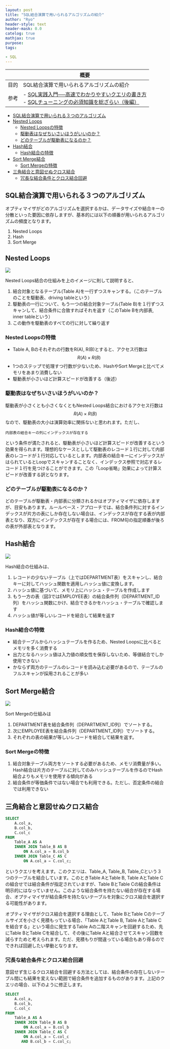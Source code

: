 ```yaml
---
layout: post
title: "SQL結合演算で用いられるアルゴリズムの紹介"
author: "Ryo"
header-style: text
header-mask: 0.0
catelog: true
mathjax: true
purpose: 
tags:

- SQL
---
```




||概要|
|---|---|
|目的|SQL結合演算で用いられるアルゴリズムの紹介|
|参考|- [SQL実践入門──高速でわかりやすいクエリの書き方](https://gihyo.jp/book/2015/978-4-7741-7301-6)<br>- [SQLチューニングの必須知識を総ざらい（後編）](https://www.atmarkit.co.jp/ait/articles/0408/25/news101.html)|

<!-- START doctoc generated TOC please keep comment here to allow auto update -->
<!-- DON'T EDIT THIS SECTION, INSTEAD RE-RUN doctoc TO UPDATE -->

- [SQL結合演算で用いられる３つのアルゴリズム](#sql%E7%B5%90%E5%90%88%E6%BC%94%E7%AE%97%E3%81%A7%E7%94%A8%E3%81%84%E3%82%89%E3%82%8C%E3%82%8B%EF%BC%93%E3%81%A4%E3%81%AE%E3%82%A2%E3%83%AB%E3%82%B4%E3%83%AA%E3%82%BA%E3%83%A0)
- [Nested Loops](#nested-loops)
  - [Nested Loopsの特徴](#nested-loops%E3%81%AE%E7%89%B9%E5%BE%B4)
  - [駆動表はなぜちいさいほうがいいのか？](#%E9%A7%86%E5%8B%95%E8%A1%A8%E3%81%AF%E3%81%AA%E3%81%9C%E3%81%A1%E3%81%84%E3%81%95%E3%81%84%E3%81%BB%E3%81%86%E3%81%8C%E3%81%84%E3%81%84%E3%81%AE%E3%81%8B)
  - [どのテーブルが駆動表になるのか？](#%E3%81%A9%E3%81%AE%E3%83%86%E3%83%BC%E3%83%96%E3%83%AB%E3%81%8C%E9%A7%86%E5%8B%95%E8%A1%A8%E3%81%AB%E3%81%AA%E3%82%8B%E3%81%AE%E3%81%8B)
- [Hash結合](#hash%E7%B5%90%E5%90%88)
  - [Hash結合の特徴](#hash%E7%B5%90%E5%90%88%E3%81%AE%E7%89%B9%E5%BE%B4)
- [Sort Merge結合](#sort-merge%E7%B5%90%E5%90%88)
  - [Sort Mergeの特徴](#sort-merge%E3%81%AE%E7%89%B9%E5%BE%B4)
- [三角結合と意図せぬクロス結合](#%E4%B8%89%E8%A7%92%E7%B5%90%E5%90%88%E3%81%A8%E6%84%8F%E5%9B%B3%E3%81%9B%E3%81%AC%E3%82%AF%E3%83%AD%E3%82%B9%E7%B5%90%E5%90%88)
  - [冗長な結合条件とクロス結合回避](#%E5%86%97%E9%95%B7%E3%81%AA%E7%B5%90%E5%90%88%E6%9D%A1%E4%BB%B6%E3%81%A8%E3%82%AF%E3%83%AD%E3%82%B9%E7%B5%90%E5%90%88%E5%9B%9E%E9%81%BF)

<!-- END doctoc generated TOC please keep comment here to allow auto update -->

## SQL結合演算で用いられる３つのアルゴリズム

オプティマイザがどのアルゴリズムを選択するかは、データサイズや結合キーの分散といった要因に依存しますが、基本的には以下の順番が用いられるアルゴリズムの頻度となります。

1. Nested Loops
2. Hash
3. Sort Merge


## Nested Loops

<img src="https://github.com/ryonakimageserver/omorikaizuka/blob/master/%E3%83%96%E3%83%AD%E3%82%B0%E7%94%A8/20210410_sql_nested_loops.png?raw=true">

Nested Loops結合の仕組みを上のイメージに則して説明すると、

1. 結合対象となるテーブル(Table A)を一行ずつスキャンする。（このテーブルのことを駆動表、driving tableという）
2. 駆動表の一行について、もう一つの結合対象テーブル(Table B)を１行ずつスキャンして、結合条件に合致すればそれを返す（このTable Bを内部表, inner tableという）
3. この動作を駆動表のすべての行に対して繰り返す

### Nested Loopsの特徴

- Table A, Bのそれぞれの行数をR(A), R(B)とすると、アクセス行数は $$R(A) \times R(B)$$
- 1つのステップで処理すつ行数が少ないため、HashやSort Mergeと比べてメモリをあまり消費しない
- 駆動表が小さいほど計算スピードが改善する（後述）

### 駆動表はなぜちいさいほうがいいのか？

駆動表が小さくとも小さくなくともNested Loops結合におけるアクセス行数は $$R(A) \times R(B)$$なので、駆動表の大小は演算効率に関係ないと思われます。ただし、

```raw
内部表の結合キーの列にインデックスが存在する
```

という条件が満たされると、駆動表が小さいほど計算スピードが改善するという効果を得られます。理想的なケースとしして駆動表のレコード１行に対して内部表のレコードが１行対応しているとします。内部表の結合キーにインデックスがはられているとLoopでスキャンすることなく、インデックス参照で対応するレコード１行を見つけることができます。この「Loop省略」効果によって計算スピードが改善する訳となります。

### どのテーブルが駆動表になるのか？

どのテーブルが駆動表・内部表に分類されるかはオプティマイザに依存しますが、目安もあります。ルールベース・アプローチでは、結合条件列に対するインデックスが片方の表にしか存在しない場合は、インデックスが存在する表が内部表となり、双方にインデックスが存在する場合には、FROM句の指定順番が後ろの表が外部表となります。


## Hash結合

<img src="https://github.com/ryonakimageserver/omorikaizuka/blob/master/%E3%83%96%E3%83%AD%E3%82%B0%E7%94%A8/20210410_sql_hash_merge.png?raw=true">

Hash結合の仕組みは、

1. レコードの少ないテーブル（上ではDEPARTMENT表）をスキャンし、結合キーに対してハッシュ関数を適用しハッシュ値に変換します。
2. ハッシュ値に基づいて、メモリ上にハッシュ・テーブルを作成します
3. もう一方の表（図3ではEMPLOYEE表）の結合条件列（DEPARTMENT_ID列）をハッシュ関数にかけ、結合できるかをハッシュ・テーブルで確認します
4. ハッシュ値が等しいレコードを結合して結果を返す

### Hash結合の特徴

- 結合テーブルからハッシュテーブルを作るため、Nested Loopsに比べるとメモリを多く消費する
- 出力となるハッシュ値は入力値の順女性を保存しないため、等値結合でしか使用できない
- かならず両方のテーブルのレコードを読み込む必要があるので、テーブルのフルスキャンが採用されることが多い

## Sort Merge結合

<img src="https://github.com/ryonakimageserver/omorikaizuka/blob/master/%E3%83%96%E3%83%AD%E3%82%B0%E7%94%A8/20210410_sql_sortmerge.png?raw=true">

Sort Mergeの仕組みは

1. DEPARTMENT表を結合条件列（DEPARTMENT_ID列）でソートする。
2. 次にEMPLOYEE表を結合条件列（DEPARTMENT_ID列）でソートする。
3. それぞれの表の結果が等しいレコードを結合して結果を返す。

### Sort Mergeの特徴

1. 結合対象テーブル両方をソートする必要があるため、メモリ消費量が多い。Hash結合は片方のテーブルに対してのみハッシュテーブルを作るのでHash結合よりもメモリを使用する傾向がある
2. 結合条件が等価条件ではない場合でも利用できる。ただし、否定条件の結合では利用できない

## 三角結合と意図せぬクロス結合

```sql
SELECT
    A.col_a,
    B.col_b,
    C.col_c
FROM
    Table_A AS A
    INNER JOIN Table_B AS B
        ON A.col_a = B.col_b
    INNER JOIN Table_C AS C
        ON A.col_a = C.col_c;
```

というクエリを考えます。このクエリは、Table_A, Table_B, Table_Cという３つのテーブルを結合しています。このときTable AとTable B, Table AとTable Cの組合せでは結合条件が指定されていますが、Table BとTable Cの結合条件は明示的にはなっていません。このような結合条件を持たない結合が存在する場合、オプティマイザが結合条件を持たないテーブルを対象にクロス結合を選択する可能性があります。

オプティマイザがクロス結合を選択する理由として、Table BとTable Cのテーブルサイズを小さく見積もっている場合、「Table AとTable B, Table AとTable Cを結合する」という場合に発生するTable Aの二階スキャンを回避するため、先にTable BとTable Cを結合して、その後にTable Aと結合させてスキャン回数を減らすためと考えられます。ただ、見積もりが間違っている場合もあり得るのでできれば回避したい挙動となります。

### 冗長な結合条件とクロス結合回避

意図せず生じるクロス結合を回避する方法としては、結合条件の存在しないテーブル間にも結果を変えない範囲で結合条件を追加するものがあります。上記のクエリの場合、以下のように修正します。

```sql
SELECT
    A.col_a,
    B.col_b,
    C.col_c
FROM
    Table_A AS A
    INNER JOIN Table_B AS B
        ON A.col_a = B.col_b
    INNER JOIN Table_C AS C
        ON A.col_a = C.col_c
       AND B.col_b = C.col_c;
```
